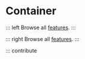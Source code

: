 # Container

::: left
Browse all [features](/features.md "Overview of the documentation updates").
:::

::: right
Browse all [features](/features.md "Overview of the documentation updates").
:::

::: contribute
